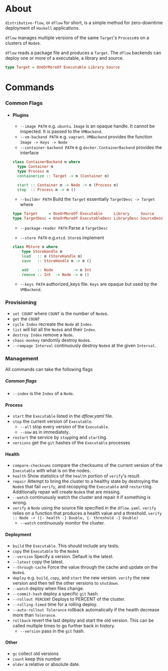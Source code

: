# About

`distributive-flow`, or `dflow` for short, is a simple method for zero-downtime deployment of `Haskell` applications.

`dflow` manages multiple versions of the same `Target`'s `Process`es on a clusters of `Node`s.

`dflow` reads a package file and produces a `Target`. The `dflow` backends can deploy one or more of a executable, a library and source.

```haskell
type Target = OneOrMoreOf Executable Library Source
```

# Commands
### Common Flags
- #### Plugins
  - `--image PATH` e.g. `ubuntu`. `Image` is an opaque handle. It cannot be inspected. It is passed to the `VMBackend`.
  - `--vm-backend PATH` e.g. `vagrant`. `VMBackend` provides the function `Image -> Keys -> Node`
  - `--container-backend PATH` e.g.`docker`.
  `ContainerBackend` provides the interface
  ```haskell
  class ContainerBackend m where
    type Container m  
    type Process m
    containerize :: Target -> m (Container m)

    start :: Container m -> Node -> m (Process m)
    stop  :: Process m -> m ()
  ```
  - `--builder PATH` Build the `Target` essentially `TargetDesc -> Target` where
  ```haskell
  type Target     = OneOrMoreOf Executable     Library     Source
  type TargetDesc = OneOrMoreOf ExecutableDesc LibraryDesc SourceDesc
  ```
  - `--package-reader PATH` Parse a `TargetDesc`

  - `--store PATH` e.g.`etcd`. `Store`s implement
  ```haskell
  class MStore m where
      type StoreHandle m
      load   :: m (StoreHandle m)
      save   :: StoreHandle m -> m ()

      add    :: Node         -> m Int
      remove :: Int  -> Node -> m ()
  ```
  - `--keys PATH` authorized_keys file. `Keys` are opaque but used by the
`VMBackend`.

### Provisioning
- `set COUNT` where `COUNT` is the number of `Node`s.
- `get` the `COUNT`
- `cycle Index` recreate the `Node` at `Index`.
- `list` will list all the `Node`s and their `Index`.
- `destroy Index` remove a `Node`.
- `chaos-monkey` randomly destroy `Node`s.
 - `--rampage Interval` continuously destroy `Node`s at the given `Interval`.

### Management

All commands can take the following flags
##### Common flags
- `--index`  is the `Index` of a `Node`.

#### Process

- `start` the `Executable` listed in the *dflow.yaml* file.
- `stop`  the current version of `Executable`.
  - `--all` stop every version of the `Executable`.
  - `--now` as in immediately.
- `restart` the service by `stop`ping and `start`ing.
- `versions` get the `git` hashes of the `Executable` processes

#### Health

- `compare-checksums` compare the checksums of the current version of the `Executable` with what is on the nodes.
- `health` Show statistics of the `health` portion of `verify`'s result.
- `repair` Attempt to bring the cluster to a healthy state by destroying the `Node`s that fail `verify`, and recopying the `Executable` and `restart`ing. Additionally repair will create `Node`s that are missing.
 - `--watch` continuously watch the cluster and repair it if something is wrong.
- `verify` a `Node` using the source file specified in the `dflow.yaml`. `verify` relies on a function that produces a health value and a threshold. `verify :: Node -> ({- health -} Double, {- threshold -} Double)`
  - `--watch` continuously monitor the cluster.

#### Deployment

- `build` the `Executable`. This should include any tests.
- `copy` the `Executable` to the `Node`s
 - `--version` Specify a version. Default is the latest.
 - `--latest` copy the latest.
 - `--through-cache` Force the value through the cache and update on the `Node`s.
- `deploy` e.g. `build`, `copy`, and `start` the new version. `verify` the new version and then tell the other versions to `shutdown`.
 - `--watch` deploy when files change.
 - `--commit-hash` deploy a specific `git` hash.
 - `--rollout PERCENT` Deploys to PERCENT of the cluster.
 - `--rolling-timed` time for a rolling deploy.
 - `--auto-rollout Tolerance` rollback automatically if the health decrease more than `Tolerance`.
- `rollback` revert the last deploy and start the old version. This can be called multiple times to go further back in history.
  - `--version` pass in the `git` hash.

#### Other

- `gc` collect old versions
 - `count` keep this number
 - `older` a relative or absolute date.
